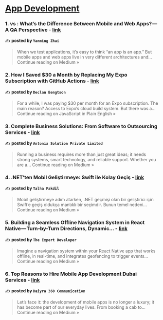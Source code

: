 
<h1><a href=https://medium.com/tag/mobile-app-development/recommended target="_blank" rel="noopener noreferrer">App Development</a></h1>
<h3>1.  vs : What’s the Difference Between Mobile and Web Apps? — A QA Perspective - <a href="https://medium.com/@miraclebro89757/vs-whats-the-difference-between-mobile-and-web-apps-a-qa-perspective-d4cd09097eed?source=rss------mobile_app_development-5" target="_blank" rel="noopener noreferrer">link</a></h3>

✍️ **posted by `Yanming Zhai`**

<blockquote>When we test applications, it’s easy to think “an app is an app.” But mobile apps and web apps live in very different architectures and…
Continue reading on Medium »</blockquote>

<h3>2. How I Saved $30 a Month by Replacing My Expo Subscription with GitHub Actions - <a href="https://javascript.plainenglish.io/how-i-saved-30-a-month-by-replacing-my-expo-subscription-with-github-actions-69dd0815de61?source=rss------mobile_app_development-5" target="_blank" rel="noopener noreferrer">link</a></h3>

✍️ **posted by `Declan Bengtson`**

<blockquote>For a while, I was paying $30 per month for an Expo subscription. The main reason? Access to Expo’s cloud build system. But there was a…
Continue reading on JavaScript in Plain English »</blockquote>

<h3>3. Complete Business Solutions: From Software to Outsourcing Services - <a href="https://medium.com/@info.antoniasolution/complete-business-solutions-from-software-to-outsourcing-services-fc33ffb2a393?source=rss------mobile_app_development-5" target="_blank" rel="noopener noreferrer">link</a></h3>

✍️ **posted by `Antonia Solution Private Limited`**

<blockquote>Running a business requires more than just great ideas; it needs strong systems, smart technology, and reliable support. Whether you are a…
Continue reading on Medium »</blockquote>

<h3>4. .NET’ten Mobil Geliştirmeye: Swift ile Kolay Geçiş - <a href="https://medium.com/@talhapakdil/netten-mobil-geli%C5%9Ftirmeye-swift-ile-kolay-ge%C3%A7i%C5%9F-a4975fd364c9?source=rss------mobile_app_development-5" target="_blank" rel="noopener noreferrer">link</a></h3>

✍️ **posted by `Talha Pakdil`**

<blockquote>Mobil geliştirmeye adım atarken, .NET geçmişi olan bir geliştirici için Swift’e geçiş oldukça mantıklı bir seçimdir. Bunun temel nedeni…
Continue reading on Medium »</blockquote>

<h3>5.  Building a Seamless Offline Navigation System in React Native — Turn-by-Turn Directions, Dynamic… - <a href="https://the-expert-developer.medium.com/building-a-seamless-offline-navigation-system-in-react-native-turn-by-turn-directions-dynamic-dcc52070a1d3?source=rss------mobile_app_development-5" target="_blank" rel="noopener noreferrer">link</a></h3>

✍️ **posted by `The Expert Developer`**

<blockquote>Imagine a navigation system within your React Native app that works offline, in real-time, and integrates geofencing to trigger events…
Continue reading on Medium »</blockquote>

<h3>6. Top Reasons to Hire Mobile App Development Dubai Services - <a href="https://medium.com/@daiyra77/top-reasons-to-hire-mobile-app-development-dubai-services-4cdcc82f7cdf?source=rss------mobile_app_development-5" target="_blank" rel="noopener noreferrer">link</a></h3>

✍️ **posted by `Daiyra 360 Communication`**

<blockquote>Let’s face it: the development of mobile apps is no longer a luxury; it has become part of our everyday lives. From booking a cab to…
Continue reading on Medium »</blockquote>

